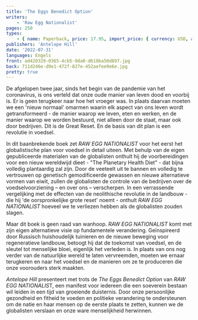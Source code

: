 ```yaml
---
title: 'The Eggs Benedict Option'
writers:
    - 'Raw Egg Nationalist'
pages: 250
types:
    - { name: Paperback, price: 17.95, import_price: { currency: USD, amount: 15.91 }, isbn: 978-1-956887-26-6 }
publishers: 'Antelope Hill'
date: '2022-07-31'
languages: Engels
front: ad420329-0365-4cb5-9da0-d618ba50d897.jpg
back: 711d246e-d9e1-472f-827e-452aefee9e6e.jpg
pretty: true
---
```


De afgelopen twee jaar, sinds het begin van de pandemie van het coronavirus, is ons verteld dat onze oude manier van leven dood en voorbij is. Er is geen terugkeer naar hoe het vroeger was. In plaats daarvan moeten we een 'nieuw normaal' omarmen waarin elk aspect van ons leven wordt getransformeerd - de manier waarop we leven, eten en werken, en de manier waarop we worden bestuurd, niet alleen door de staat, maar ook door bedrijven. Dit is de Great Reset. En de basis van dit plan is een revolutie in voedsel.
 
In dit baanbrekende boek zet *RAW EGG NATIONALIST* voor het eerst het globalistische plan voor voedsel in detail uiteen. Met behulp van de eigen gepubliceerde materialen van de globalisten onthult hij de voorbereidingen voor een nieuw wereldwijd dieet - "The Planetary Health Diet" - dat bijna volledig plantaardig zal zijn. Door de veeteelt uit te bannen en volledig te vertrouwen op genetisch gemodificeerde gewassen en nieuwe alternatieve vormen van eiwit, zullen de globalisten de controle van de bedrijven over de voedselvoorziening – en over ons – verscherpen. In een verrassende vergelijking met de effecten van de neolithische revolutie in de landbouw - die hij 'de oorspronkelijke grote reset' noemt - onthult *RAW EGG NATIONALIST* hoeveel we te verliezen hebben als de globalisten zouden slagen.
 
Maar dit boek is geen raad van wanhoop. *RAW EGG NATIONALIST* komt met zijn eigen alternatieve visie op fundamentele verandering. Geïnspireerd door Russisch huishoudelijk tuinieren en de nieuwe beweging voor regeneratieve landbouw, betoogt hij dat de toekomst van voedsel, en de sleutel tot menselijke bloei, eigenlijk het verleden is. In plaats van ons nog verder van de natuurlijke wereld te laten vervreemden, moeten we ernaar terugkeren en naar het voedsel en de manieren om ze te produceren die onze voorouders sterk maakten.
 
*Antelope Hill* presenteert met trots de *The Eggs Benedict Option* van *RAW EGG NATIONALIS*T, een manifest voor iedereen die een soeverein bestaan wil leiden in een tijd van groeiende duisternis. Door onze persoonlijke gezondheid en fitheid te voeden en politieke verandering te ondersteunen om de natie en haar mensen op de eerste plaats te zetten, kunnen we de globalisten verslaan en onze ware menselijkheid herwinnen.
